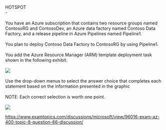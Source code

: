 HOTSPOT<br/> -<br/><br/>You have an Azure subscription that contains two resource groups named ContosoRG and ContosoDev, an Azure data factory named Contoso Data Factory, and a release pipeline in Azure Pipelines named Pipeline1.<br/><br/>You plan to deploy Contoso Data Factory to ContosoRG by using Pipeline1.<br/><br/>You add the Azure Resource Manager (ARM) template deployment task shown in the following exhibit.<br/><br/><img src="https://img.examtopics.com/az-400/image35.png"/><br/><br/>Use the drop-down menus to select the answer choice that completes each statement based on the information presented in the graphic<br/><br/>NOTE: Each correct selection is worth one point.<br/><br/><img src="https://img.examtopics.com/az-400/image36.png"/><p><a href="https://www.examtopics.com/discussions/microsoft/view/96016-exam-az-400-topic-8-question-66-discussion/">https://www.examtopics.com/discussions/microsoft/view/96016-exam-az-400-topic-8-question-66-discussion/</a></p><script src="https://giscus.app/client.js"                    data-repo="azsamples/az204"                    data-repo-id="R_kgDOMRXzDQ"                    data-category="General"                    data-category-id="DIC_kwDOMRXzDc4Cgi27"                    data-mapping="pathname"                    data-strict="0"                    data-reactions-enabled="0"                    data-emit-metadata="0"                    data-input-position="bottom"                    data-theme="preferred_color_scheme"                    data-lang="en"                    crossorigin="anonymous"                    async>                    </script>